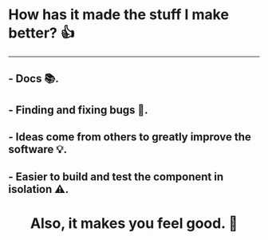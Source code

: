 # How has it made the stuff I make better? 👍
---

## - Docs 📚.
## - Finding and fixing bugs 🐛.
## - Ideas come from others to greatly improve the software 💡.
## - Easier to build and test the component in isolation ⚠️.


# <center> __Also, it makes you feel good. 💙__ </center>